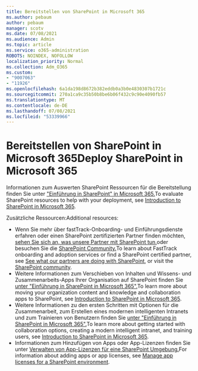```yaml
---
title: Bereitstellen von SharePoint in Microsoft 365
ms.author: pebaum
author: pebaum
manager: scotv
ms.date: 07/08/2021
ms.audience: Admin
ms.topic: article
ms.service: o365-administration
ROBOTS: NOINDEX, NOFOLLOW
localization_priority: Normal
ms.collection: Adm_O365
ms.custom:
- "9007063"
- "11926"
ms.openlocfilehash: 6a1da198d8672b382eddb0a3b0e4830307b1721c
ms.sourcegitcommit: 270a1ca9c35b50b8be6b06f432c9c90e4090fb57
ms.translationtype: MT
ms.contentlocale: de-DE
ms.lasthandoff: 07/08/2021
ms.locfileid: "53339966"
---
```

# <a name="deploy-sharepoint-in-microsoft-365"></a><span data-ttu-id="2d184-102">Bereitstellen von SharePoint in Microsoft 365</span><span class="sxs-lookup"><span data-stu-id="2d184-102">Deploy SharePoint in Microsoft 365</span></span>

<span data-ttu-id="2d184-103">Informationen zum Auswerten SharePoint Ressourcen für die Bereitstellung finden Sie unter ["Einführung in SharePoint" in Microsoft 365.](/sharepoint/introduction)</span><span class="sxs-lookup"><span data-stu-id="2d184-103">To evaluate SharePoint resources to help with your deployment, see [Introduction to SharePoint in Microsoft 365](/sharepoint/introduction).</span></span> 

<span data-ttu-id="2d184-104">Zusätzliche Ressourcen:</span><span class="sxs-lookup"><span data-stu-id="2d184-104">Additional resources:</span></span> 

- <span data-ttu-id="2d184-105">Wenn Sie mehr über fastTrack-Onboarding- und Einführungsdienste erfahren oder einen SharePoint zertifizierten Partner finden möchten, [sehen Sie sich an, was unsere Partner mit SharePoint tun,](/microsoft-365/sharepoint/sharepoint-partners-sharepoint-support)oder besuchen Sie die [SharePoint Community.](https://techcommunity.microsoft.com/t5/sharepoint/ct-p/SharePoint)</span><span class="sxs-lookup"><span data-stu-id="2d184-105">To learn about FastTrack onboarding and adoption services or find a SharePoint certified partner, see [See what our partners are doing with SharePoint](/microsoft-365/sharepoint/sharepoint-partners-sharepoint-support), or visit the [SharePoint community](https://techcommunity.microsoft.com/t5/sharepoint/ct-p/SharePoint).</span></span> 
- <span data-ttu-id="2d184-106">Weitere Informationen zum Verschieben von Inhalten und Wissens- und Zusammenarbeits-Apps Ihrer Organisation auf SharePoint finden Sie [unter "Einführung in SharePoint in Microsoft 365".](/sharepoint/introduction#migration)</span><span class="sxs-lookup"><span data-stu-id="2d184-106">To learn more about moving your organization content and knowledge and collaboration apps to SharePoint, see [Introduction to SharePoint in Microsoft 365](/sharepoint/introduction#migration).</span></span> 
- <span data-ttu-id="2d184-107">Weitere Informationen zu den ersten Schritten mit Optionen für die Zusammenarbeit, zum Erstellen eines modernen intelligenten Intranets und zum Trainieren von Benutzern finden Sie [unter "Einführung in SharePoint in Microsoft 365".](/sharepoint/introduction#collaboration)</span><span class="sxs-lookup"><span data-stu-id="2d184-107">To learn more about getting started with collaboration options, creating a modern intelligent intranet, and training users, see [Introduction to SharePoint in Microsoft 365](/sharepoint/introduction#collaboration).</span></span> 
- <span data-ttu-id="2d184-108">Informationen zum Hinzufügen von Apps oder App-Lizenzen finden Sie unter [Verwalten von App-Lizenzen für eine SharePoint Umgebung.](/sharepoint/manage-app-licenses)</span><span class="sxs-lookup"><span data-stu-id="2d184-108">For information about adding apps or app licenses, see [Manage app licenses for a SharePoint environment](/sharepoint/manage-app-licenses).</span></span> 


